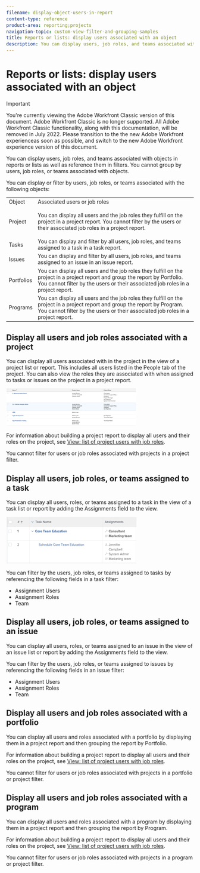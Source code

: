 ```yaml
---
filename: display-object-users-in-report
content-type: reference
product-area: reporting;projects
navigation-topic: custom-view-filter-and-grouping-samples
title: Reports or lists: display users associated with an object
description: You can display users, job roles, and teams associated with objects in reports or lists as well as reference them in filters. You cannot group by users, job roles, or teams associated with objects.
---
```


# Reports or lists: display users associated with an object

>[!IMPORTANT]
>
>You're currently viewing the Adobe Workfront Classic version of this document. Adobe Workfront Classic is no longer supported. All Adobe Workfront Classic functionality, along with this documentation, will be removed in July 2022. Please transition to the the new Adobe Workfront experienceas soon as possible, and switch to the new Adobe Workfront experience version of this document.

You can display users, job roles, and teams associated with objects in reports or lists as well as reference them in filters. You cannot group by users, job roles, or teams associated with objects.

You can display or filter by users, job roles, or teams associated with the following objects:

<table cellspacing="0"> 
 <col> 
 <col> 
 <tbody> 
  <tr> 
   <td role="rowheader">Object</td> 
   <td>Associated users or job roles</td> 
  </tr> 
  <tr> 
   <td role="rowheader">Project</td> 
   <td> <p>You can display all users and the job roles they fulfill on the project in a project report. You cannot filter by the users or their associated job roles in a project report. </p> </td> 
  </tr> 
  <tr> 
   <td role="rowheader">Tasks</td> 
   <td>You can display and filter by all users, job roles, and teams assigned to a task in a task report.</td> 
  </tr> 
  <tr> 
   <td role="rowheader">Issues</td> 
   <td>You can display and filter by all users, job roles, and teams assigned to an issue in an issue report.</td> 
  </tr> 
  <tr> 
   <td role="rowheader">Portfolios</td> 
   <td>You can display all users and the job roles they fulfill on the project in a project report and group the report by Portfolio. You cannot filter by the users or their associated job roles in a project report.</td> 
  </tr> 
  <tr> 
   <td role="rowheader">Programs</td> 
   <td>You can display all users and the job roles they fulfill on the project in a project report and group the report by Program. You cannot filter by the users or their associated job roles in a project report.</td> 
  </tr> 
 </tbody> 
</table>

## Display all users and job roles associated with a project

You can display all users associated with in the project in the view of a project list or report. This includes all users listed in the People tab  of the project. You can also view the roles they are associated with when assigned to tasks or issues on the project in a project report.

![](assets/project-with-user-and-role-information-report-350x100.png)

For information about building a project report to display all users and their roles on the project, see [View: list of project users with job roles](../../../reports-and-dashboards/reports/custom-view-filter-grouping-samples/view-project-user-list.md).

You cannot filter for users or job roles associated with projects in a project filter.

## Display all users, job roles, or teams assigned to a task

You can display all users, roles, or teams assigned to a task in the view of a task list or report by adding the Assignments field to the view.

![](assets/assignments-field-task-view-350x124.png)

You can filter by the users, job roles, or teams assigned to tasks by referencing the following fields in a task filter:

* Assignment Users 
* Assignment Roles
* Team

## Display all users, job roles, or teams assigned to an issue

You can display all users, roles, or teams assigned to an issue in the view of an issue list or report by adding the Assignments field to the view.

You can filter by the users, job roles, or teams assigned to issues by referencing the following fields in an issue filter:

* Assignment Users 
* Assignment Roles
* Team

## Display all users and job roles associated with a portfolio

You can display all users and roles associated with a portfolio by displaying them in a project report and then grouping the report by Portfolio.

For information about building a project report to display all users and their roles on the project, see [View: list of project users with job roles](../../../reports-and-dashboards/reports/custom-view-filter-grouping-samples/view-project-user-list.md).

You cannot filter for users or job roles associated with projects in a portfolio or project filter.

## Display all users and job roles associated with a program

You can display all users and roles associated with a program by displaying them in a project report and then grouping the report by Program.

For information about building a project report to display all users and their roles on the project, see [View: list of project users with job roles](../../../reports-and-dashboards/reports/custom-view-filter-grouping-samples/view-project-user-list.md).

You cannot filter for users or job roles associated with projects in a program or project filter. 
